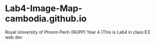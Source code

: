 # Lab4-Image-Map-cambodia.github.io
Royal University of Phnom Penh (RUPP) Year 4 (This is Lab4 in class E3 web dev
